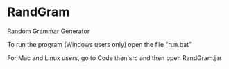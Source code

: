 RandGram
========

Random Grammar Generator

To run the program (Windows users only) open the file "run.bat"

For Mac and Linux users, go to Code then src and then open RandGram.jar
